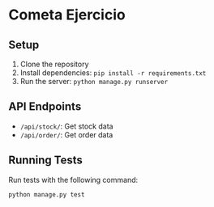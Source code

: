 # Cometa Ejercicio

## Setup

1. Clone the repository
2. Install dependencies: `pip install -r requirements.txt`
3. Run the server: `python manage.py runserver`

## API Endpoints

- `/api/stock/`: Get stock data
- `/api/order/`: Get order data

## Running Tests

Run tests with the following command:

```sh
python manage.py test
